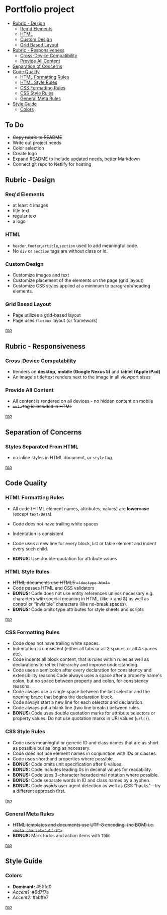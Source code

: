 # Portfolio project

- [Rubric - Design](https://github.com/anthonybronkema/portfolio_site#rubric---design)
    - [Req'd Elements](https://github.com/anthonybronkema/portfolio_site#reqd-elements)
    - [HTML](https://github.com/anthonybronkema/portfolio_site#html)
    - [Custom Design](https://github.com/anthonybronkema/portfolio_site#custom-design)
    - [Grid Based Layout](https://github.com/anthonybronkema/portfolio_site#grid-based-layout)
- [Rubric - Responsiveness](https://github.com/anthonybronkema/portfolio_site#rubric---responsiveness)
    - [Cross-Device Compatibility](https://github.com/anthonybronkema/portfolio_site#cross-device-compatability)
    - [Provide All Content](https://github.com/anthonybronkema/portfolio_site#provide-all-content)
- [Separation of Concerns](https://github.com/anthonybronkema/portfolio_site#separation-of-concerns)
- [Code Quality](https://github.com/anthonybronkema/portfolio_site#code-quality)
    - [HTML Formatting Rules](https://github.com/anthonybronkema/portfolio_site#html-formatting-rules)
    - [HTML Style Rules](https://github.com/anthonybronkema/portfolio_site#html-style-rules)
    - [CSS Formatting Rules](https://github.com/anthonybronkema/portfolio_site#css-formatting-rules)
    - [CSS Style Rules](https://github.com/anthonybronkema/portfolio_site#css-style-rules)
    - [General Meta Rules](https://github.com/anthonybronkema/portfolio_site#general-meta-rules)
- [Style Guide](https://github.com/anthonybronkema/portfolio_site#style-guide)
    - [Colors](https://github.com/anthonybronkema/portfolio_site#colors)

## To Do

- ~~Copy rubric to README~~
- Write out project needs
- Color selection
- Create logo
- Expand README to include updated needs, better Markdown
- Connect git repo to Netlify for hosting

## Rubric - Design

### Req'd Elements

- at least 4 images
- title text
- regular text
- a logo

### HTML

- `header`,`footer`,`article`,`section` used to add meaningful code.
- No `div` or `section` tags are without class or id.

### Custom Design

- Customize images and text
- Customize placement of the elements on the page (grid layout)
- Customize CSS styles applied at a minimum to paragraph/heading elements.

### Grid Based Layout

- Page utilizes a grid-based layout
- Page uses `flexbox` layout (or framework)

[_top_](https://github.com/anthonybronkema/portfolio_site#my-first-portfolio-project)

## Rubric - Responsiveness

### Cross-Device Compatability

- Renders on **desktop**, **mobile (Google Nexus 5)** and **tablet (Apple iPad)**
- An image's title/text renders next to the image in all viewport sizes

### Provide All Content

- All content is rendered on all devices - no hidden content on mobile
- ~~`meta` tag is included in HTML~~

[_top_](https://github.com/anthonybronkema/portfolio_site#my-first-portfolio-project)

## Separation of Concerns

### Styles Separated From HTML

- no inline styles in HTML document, or `style` tag

[_top_](https://github.com/anthonybronkema/portfolio_site#my-first-portfolio-project)

## Code Quality

### HTML Formatting Rules

- All code (HTML element names, attributes, values) are **lowercase** (except `text/DATA`)
- Code does not have trailing white spaces
- Indentation is consistent
- Code uses a new line for every block, list or table element and indent every such child.

- __**BONUS:**__ Use double-quotation for attribute values

### HTML Style Rules

- ~~HTML documents use HTML5 `<!doctype html>`~~
- Code passes HTML and CSS validators
- __**BONUS:**__ Code does not use entity references unless necessary e.g. characters with special meaning in HTML (like < and &) as well as control or “invisible” characters (like no-break spaces).
- __**BONUS:**__ Code omits type attributes for style sheets and scripts

[_top_](https://github.com/anthonybronkema/portfolio_site#my-first-portfolio-project)

### CSS Formatting Rules

- Code does not have trailing white spaces.
- Indentation is consistent (either all tabs or all 2 spaces or all 4 spaces etc).
- Code indents all block content, that is rules within rules as well as declarations to reflect hierarchy and improve understanding.
- Code uses a semicolon after every declaration for consistency and extensibility reasons.Code always uses a space after a property name's colon, but no space between property and colon, for consistency reasons.
- Code always use a single space between the last selector and the opening brace that begins the declaration block.
- Code always start a new line for each selector and declaration.
- Code always put a blank line (two line breaks) between rules.
- __**BONUS:**__ Code uses double quotation marks for attribute selectors or property values. Do not use quotation marks in URI values (`url()`).

### CSS Style Rules

- Code uses meaningful or generic ID and class names that are as short as possible but as long as necessary.
- Code does not use element names in conjunction with IDs or classes.
- Code uses shorthand properties where possible.
- __**BONUS:**__ Code omits unit specification after 0 values.
- __**BONUS:**__ Code includes leading 0s in decimal values for readability.
- __**BONUS:**__ Code uses 3-character hexadecimal notation where possible.
- __**BONUS:**__ Code separate words in ID and class names by a hyphen.
- __**BONUS:**__ Code avoids user agent detection as well as CSS "hacks"—try a different approach first.

[_top_](https://github.com/anthonybronkema/portfolio_site#my-first-portfolio-project)

### General Meta Rules

- ~~HTML templates and documents use UTF-8 encoding. (no BOM) i.e. `<meta charset="utf-8">`~~
- __**BONUS:**__ Mark todos and action items with `TODO`

[_top_](https://github.com/anthonybronkema/portfolio_site#my-first-portfolio-project)

## Style Guide

### Colors

- **Dominant:** #5fffd0
- _Accent1:_ #6d7f7a
- _Accent2:_ #abffe7

[_top_](https://github.com/anthonybronkema/portfolio_site#my-first-portfolio-project)